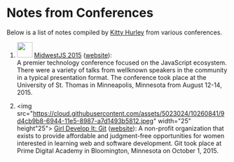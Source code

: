 # Notes from Conferences
Below is a list of notes compiled by [Kitty Hurley](http://www.twitter.com/geospatialem) from various conferences.

1. <img src="https://cloud.githubusercontent.com/assets/5023024/9292291/eb7ceff0-43b4-11e5-879d-91f54cc6c33c.png" width="35" height="35"> [MidwestJS 2015](https://github.com/geospatialem/conferences/blob/master/2015MidwestJS.md) ([website](http://www.midwestjs.com)):  
A premier technology conference focused on the JavaScript ecosystem. There were a variety of talks from well­known speakers in the community in a typical presentation format. The conference took place at the University of St. Thomas in Minneapolis, Minnesota from August 12-14, 2015.    

2. <img src="https://cloud.githubusercontent.com/assets/5023024/10260841/9d4cb9b8-6944-11e5-8987-a7d1493b5812.jpeg" width="25" height"25"> [Girl Develop It: Git](https://github.com/geospatialem/conferences/blob/master/GirlDevelopIt-Git.md) ([website](https://www.girldevelopit.com/chapters/minneapolis)):
A non-profit organization that exists to provide affordable and judgment-free opportunities for women interested in learning web and software development. Git took place at Prime Digital Academy in Bloomington, Minnesota on October 1, 2015.
